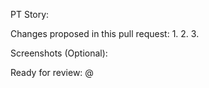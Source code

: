 PT Story: 


Changes proposed in this pull request:
1. 
2.
3.

Screenshots (Optional):


Ready for review:
@
